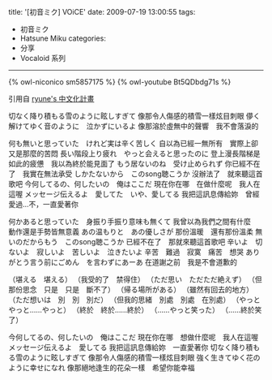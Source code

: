 title: '[初音ミク] VOiCE'
date: 2009-07-19 13:00:55
tags:
- 初音ミク
- Hatsune Miku
categories:
- 分享
- Vocaloid 系列
---

{% owl-niconico sm5857175 %}
{% owl-youtube Bt5QDbdg71s %}

引用自 [ryune's 中文化計畫](http://ryune.pixnet.net/blog/post/25360567)

<!-- more -->

切なく降り積もる雪のように眩しすぎて
像那令人傷感的積雪一樣炫目刺眼
儚く解けてゆく音のように　泣かずにいるよ
像那溶於虛無中的聲響　我不會落淚的

何も無いと思っていた　けれど実は辛く苦しく
自以為已經一無所有　實際上卻又是那麼的苦悶
長い階段上り疲れ　やっと会えると思ったのに
登上漫長階梯是如此的疲憊　我以為終於能見面了
もう居ないのね　受け止められず
你已經不在了　我實在無法承受
しかたないから　このsong聴こうか
沒辦法了　就來聽這首歌吧
今何してるの、何したいの　俺はここだ
現在你在哪　在做什麼呢　我人在這喔
メッセージ伝えるよ　愛してた　いや、愛してる
我把這訊息傳給妳　曾經愛過…不，一直愛著你

何かあると思っていた　身振り手振り意味も無くて
我曾以為我們之間有什麼　動作還是手勢皆無意義
あの温もりと　あの優しさが
那份溫暖　還有那份溫柔
無いのだからもう　このsong聴こうか
已經不在了　那就來聽這首歌吧
辛いよ　切ないよ　寂しいよ　苦しいよ　泣きたいよ
辛苦　難過　寂寞　痛苦　想哭
ありがとう言う前にごめん　を言わずにあーあ
在道謝之前　我是不會道歉的

（堪える　堪える）
（我受的了　禁得住）
（ただ思い　ただただ絶えず）
（但那份思念　只是　只是　斷不了）
（帰る場所がある）
（雖然有回去的地方）
（ただ想いは　別　別　別だ）
（但我的思緒　別處　別處　在別處）
（やっと　やっと……やっと）
（終於　終於……終於）
（……やっと笑った）
（……終於笑了）

今何してるの、何したいの　俺はここだ
現在你在哪　想做什麼呢　我人在這喔
メッセージ伝えるよ　愛してる
我把這訊息傳給妳　一直愛著你
切なく降り積もる雪のように眩しすぎて
像那令人傷感的積雪一樣炫目刺眼
強く生きてゆく花のように幸せになれ
像那絕地逢生的花朵一樣　希望你能幸福